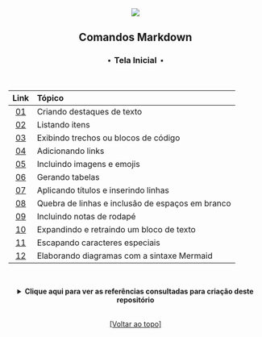 <div align="center">
<img src="./assets/markdown.png">
<h2>Comandos Markdown</h2>
<h3>⬝&nbsp; Tela Inicial &nbsp;⬝</h3>
&nbsp;
&nbsp;

Link   | Tópico 
:---:  | :---
[01](https://github.com/michelelozada/Markdown-Commands/blob/main/files/01-Destacando-o-texto.md) | Criando destaques de texto
[02](https://github.com/michelelozada/Markdown-Commands/blob/main/files/02-Listando-itens.md)| Listando itens
[03](https://github.com/michelelozada/Markdown-Commands/blob/main/files/03-Exibindo-codigo.md) | Exibindo trechos ou blocos de código
[04](https://github.com/michelelozada/Markdown-Commands/blob/main/files/04-Adicionando-links.md) | Adicionando links
[05](https://github.com/michelelozada/Markdown-Commands/blob/main/files/05-Incluindo-imagens.md)| Incluindo imagens e emojis
[06](https://github.com/michelelozada/Markdown-Commands/blob/main/files/06-Gerando-tabelas.md) | Gerando tabelas
[07](https://github.com/michelelozada/Markdown-Commands/blob/main/files/07-Aplicando-titulos-e-linhas.md)| Aplicando títulos e inserindo linhas
[08](https://github.com/michelelozada/Markdown-Commands/blob/main/files/08-Quebrando-linhas.md) | Quebra de linhas e inclusão de espaços em branco
[09](https://github.com/michelelozada/Markdown-Commands/blob/main/files/09-Incluindo-notas-rodape.md)| Incluindo notas de rodapé
[10](https://github.com/michelelozada/Markdown-Commands/blob/main/files/10-Expandindo-retraindo-texto.md)| Expandindo e retraindo um bloco de texto 
[11](https://github.com/michelelozada/Markdown-Commands/blob/main/files/11-Escapando-caracteres-especiais.md) | Escapando caracteres especiais
[12](https://github.com/michelelozada/Markdown-Commands/blob/main/files/12-Diagramas-com-Mermaid.md)| Elaborando diagramas com a sintaxe Mermaid

&nbsp;   
 <details>
 <summary><strong>Clique aqui para ver as referências consultadas para criação deste repositório</strong></summary>

  &nbsp;
  &nbsp;   
  [CommonMark](https://commonmark.org/)  
  [GitHub - Documentação](https://docs.github.com/en/get-started/writing-on-github/getting-started-with-writing-and-formatting-on-github)  
  [Markdown Guide](https://github.blog/changelog/label/markdown/)  
  [ReadMe](https://rdmd.readme.io/docs/getting-started/)  
 </details>
 
&nbsp;    
[[Voltar ao topo]](https://github.com/michelelozada/Markdown-Commands#comandos-markdown)
</div> 